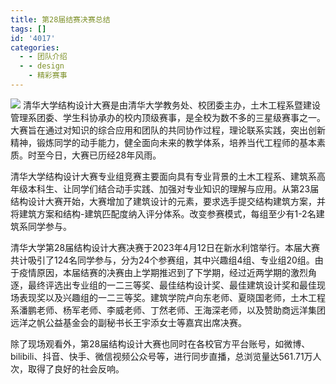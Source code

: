 ```yaml
---
title: 第28届结赛决赛总结
tags: []
id: '4017'
categories:
  - - 团队介绍
  - - design
    - 精彩赛事
---
```


![](https://thuce.top/wp-content/uploads/2023/08/%E7%AC%AC28%E5%B1%8A%E7%BB%93%E8%B5%9B%E4%B8%93%E4%B8%9A%E7%BB%84%E7%BB%93%E6%9E%84%E5%B1%95%E7%A4%BA-150x150.jpg) 清华大学结构设计大赛是由清华大学教务处、校团委主办，土木工程系暨建设管理系团委、学生科协承办的校内顶级赛事，是全校为数不多的三星级赛事之一。大赛旨在通过对知识的综合应用和团队的共同协作过程，理论联系实践，突出创新精神，锻炼同学的动手能力，健全面向未来的教学体系，培养当代工程师的基本素质。时至今日，大赛已历经28年风雨。

清华大学结构设计大赛专业组竞赛主要面向具有专业背景的土木工程系、建筑系高年级本科生、让同学们结合动手实践、加强对专业知识的理解与应用。从第23届结构设计大赛开始，大赛增加了建筑设计的元素，要求选手提交结构建筑方案，并将建筑方案和结构-建筑匹配度纳入评分体系。改变参赛模式，每组至少有1-2名建筑系同学参与。

清华大学第28届结构设计大赛决赛于2023年4月12日在新水利馆举行。本届大赛共计吸引了124名同学参与，分为24个参赛组，其中兴趣组4组、专业组20组。由于疫情原因，本届结赛的决赛由上学期推迟到了下学期，经过近两学期的激烈角逐，最终评选出专业组的一二三等奖、最佳结构设计奖、最佳建筑设计奖和最佳现场表现奖以及兴趣组的一二三等奖。建筑学院卢向东老师、夏晓国老师，土木工程系潘鹏老师、杨军老师、李威老师、丁然老师、王海深老师，以及赞助商远洋集团远洋之帆公益基金会的副秘书长王宇添女士等嘉宾出席决赛。

除了现场观看外，第28届结构设计大赛也同时在各校官方平台账号，如微博、bilibili、抖音、快手、微信视频公众号等，进行同步直播，总浏览量达561.71万人次，取得了良好的社会反响。